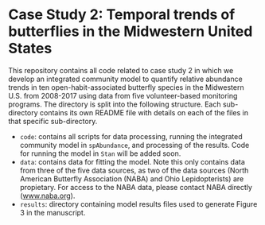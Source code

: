 # Case Study 2: Temporal trends of butterflies in the Midwestern United States

This repository contains all code related to case study 2 in which we develop an integrated community model to quantify relative abundance trends in ten open-habit-associated butterfly species in the Midwestern U.S. from 2008-2017 using data from five volunteer-based monitoring programs. The directory is split into the following structure. Each sub-directory contains its own README file with details on each of the files in that specific sub-directory. 

+ `code`: contains all scripts for data processing, running the integrated community model in `spAbundance`, and processing of the results. Code for running the model in `Stan` will be added soon.
+ `data`: contains data for fitting the model. Note this only contains data from three of the five data sources, as two of the data sources (North American Butterfly Association (NABA) and Ohio Lepidopterists) are propietary. For access to the NABA data, please contact NABA directly (www.naba.org). 
+ `results`: directory containing model results files used to generate Figure 3 in the manuscript.
